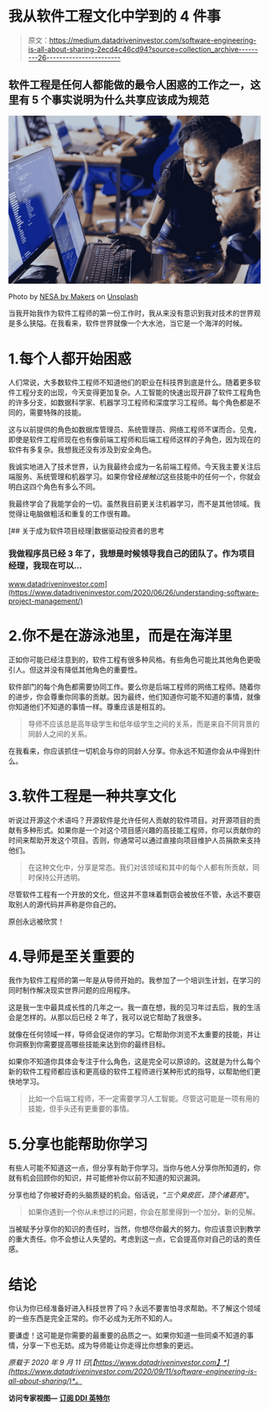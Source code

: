 # 我从软件工程文化中学到的 4 件事

> 原文：<https://medium.datadriveninvestor.com/software-engineering-is-all-about-sharing-2ecd4c46cd94?source=collection_archive---------26----------------------->

## 软件工程是任何人都能做的最令人困惑的工作之一，这里有 5 个事实说明为什么共享应该成为规范

![](img/24b2f7f3b505b1819bca6c745e23c66e.png)

Photo by [NESA by Makers](https://unsplash.com/@nesabymakers?utm_source=medium&utm_medium=referral) on [Unsplash](https://unsplash.com?utm_source=medium&utm_medium=referral)

当我开始我作为软件工程师的第一份工作时，我从来没有意识到我对技术的世界观是多么狭隘。在我看来，软件世界就像一个大水池，当它是一个海洋的时候。

# 1.每个人都开始困惑

人们常说，大多数软件工程师不知道他们的职业在科技界到底是什么。随着更多软件工程分支的出现，今天变得更加复杂。人工智能的快速出现开辟了软件工程角色的许多分支，如数据科学家、机器学习工程师和深度学习工程师。每个角色都是不同的，需要特殊的技能。

这与以前提供的角色如数据库管理员、系统管理员、网络工程师不谋而合。见鬼，即使是软件工程师现在也有像前端工程师和后端工程师这样的子角色，因为现在的软件有多复杂。我想我还没有涉及到安全角色。

我诚实地进入了技术世界，认为我最终会成为一名前端工程师。今天我主要关注后端服务、系统管理和机器学习。如果你曾经*接触过*这些技能中的任何一个，你就会明白这四个角色有多么不同。

我最终学会了我能学会的一切。虽然我目前更关注机器学习，而不是其他领域。我觉得让电脑做粗活和重复的工作很有趣。

[](https://www.datadriveninvestor.com/2020/06/26/understanding-software-project-management/) [## 关于成为软件项目经理|数据驱动投资者的思考

### 我做程序员已经 3 年了，我想是时候领导我自己的团队了。作为项目经理，我现在可以…

www.datadriveninvestor.com](https://www.datadriveninvestor.com/2020/06/26/understanding-software-project-management/) 

# 2.你不是在游泳池里，而是在海洋里

正如你可能已经注意到的，软件工程有很多种风格。有些角色可能比其他角色更吸引人。但这并没有降低其他角色的重要性。

软件部门的每个角色都需要协同工作。要么你是后端工程师的网络工程师。随着你的进步，你会尊重你同事的贡献。因为最终，他们知道你可能不知道的事情，就像你知道他们不知道的事情一样。尊重应该是相互的。

> 导师不应该总是高年级学生和低年级学生之间的关系，而是来自不同背景的同龄人之间的关系。

在我看来，你应该抓住一切机会与你的同龄人分享。你永远不知道你会从中得到什么。

# 3.软件工程是一种共享文化

听说过开源这个术语吗？开源软件是允许任何人贡献的软件项目。对开源项目的贡献有多种形式。如果你是一个对这个项目感兴趣的高技能工程师，你可以贡献你的时间来帮助开发这个项目。否则，你通常可以通过直接向项目维护人员捐款来支持他们。

> 在这种文化中，分享是常态。我们对该领域和其中的每个人都有所贡献，同时保持公开透明。

尽管软件工程有一个开放的文化，但这并不意味着剽窃会被放任不管，永远不要窃取别人的源代码并声称是你自己的。

原创永远被欣赏！

# 4.导师是至关重要的

我作为软件工程师的第一年是从导师开始的。我参加了一个培训生计划，在学习的同时制作解决现实世界问题的应用程序。

这是我一生中最具成长性的几年之一。我一直在想，我的见习年过去后，我的生活会是怎样的。从那以后已经 2 年了，我可以说它帮助了我很多。

就像在任何领域一样，导师会促进你的学习。它帮助你浏览不太重要的技能，并让你洞察到你需要提高哪些技能来达到你的最终目标。

如果你不知道你具体会专注于什么角色，这是完全可以原谅的。这就是为什么每个新的软件工程师都应该和更高级的软件工程师进行某种形式的指导，以帮助他们更快地学习。

> 比如一个后端工程师，不一定需要学习人工智能。尽管这可能是一项有用的技能，但手头还有更重要的事情。

# 5.分享也能帮助你学习

有些人可能不知道这一点，但分享有助于你学习。当你与他人分享你所知道的，你就有机会回顾你的知识，并可能修补你以前不知道的知识漏洞。

分享也给了你被好奇的头脑质疑的机会。俗话说，*“三个臭皮匠，顶个诸葛亮”*。

> 如果你遇到一个你从未想过的问题，你会在那里得到一个加分。新的见解。

当被赋予分享你的知识的责任时，当然，你想尽你最大的努力。你应该意识到教学的重大责任。你不会想让人失望的。考虑到这一点，它会提高你对自己的话的责任感。

# 结论

你认为你已经准备好进入科技世界了吗？永远不要害怕寻求帮助。不了解这个领域的一些东西是完全正常的。你不必成为无所不知的人。

要谦虚！这可能是你需要的最重要的品质之一。如果你知道一些同桌不知道的事情，分享一下也无妨。成为导师能让你走得比你想象的更远。

*原载于 2020 年 9 月 11 日*[*【https://www.datadriveninvestor.com】*](https://www.datadriveninvestor.com/2020/09/11/software-engineering-is-all-about-sharing/)*。*

**访问专家视图—** [**订阅 DDI 英特尔**](https://datadriveninvestor.com/ddi-intel)